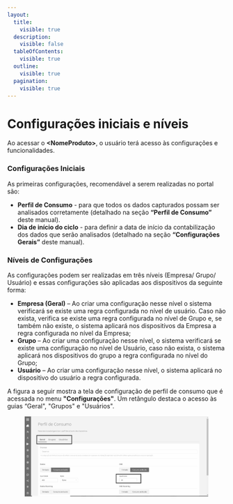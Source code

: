 ```yaml
---
layout:
  title:
    visible: true
  description:
    visible: false
  tableOfContents:
    visible: true
  outline:
    visible: true
  pagination:
    visible: true
---
```


# Configurações iniciais e níveis

Ao acessar o **\<NomeProduto>**, o usuário terá acesso às configurações e funcionalidades.

### **Configurações Iniciais**

As primeiras configurações, recomendável a serem realizadas no portal são:

* **Perfil de Consumo** - para que todos os dados capturados possam ser analisados corretamente (detalhado na seção **“Perfil de Consumo”** deste manual).
* **Dia de início do ciclo** - para definir a data de início da contabilização dos dados que serão analisados (detalhado na seção **“Configurações Gerais”** deste manual).

### **Níveis de Configurações**

As configurações podem ser realizadas em três níveis (Empresa/ Grupo/ Usuário) e essas configurações são aplicadas aos dispositivos da seguinte forma:

* **Empresa (Geral)** – Ao criar uma configuração nesse nível o sistema verificará se existe uma regra configurada no nível de usuário. Caso não exista, verifica se existe uma regra configurada no nível de Grupo e, se também não existe, o sistema aplicará nos dispositivos da Empresa a regra configurada no nível da Empresa;
* **Grupo** – Ao criar uma configuração nesse nível, o sistema verificará se existe uma configuração no nível de Usuário, caso não exista, o sistema aplicará nos dispositivos do grupo a regra configurada no nível do Grupo;
* **Usuário** – Ao criar uma configuração nesse nível, o sistema aplicará no dispositivo do usuário a regra configurada.

A figura a seguir mostra a tela de configuração de perfil de consumo que é acessada no menu **"Configurações"**. Um retângulo destaca o acesso às guias “Geral", "Grupos" e "Usuários".

<figure><img src="../../.gitbook/assets/image (69).png" alt="" width="563"><figcaption></figcaption></figure>
